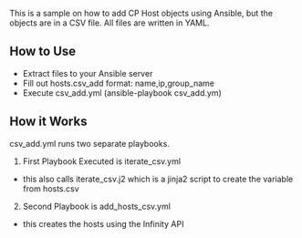 This is a sample on how to add CP Host objects using Ansible, but the objects are in a CSV file. All files are written in YAML.

## How to Use ##
 - Extract files to your Ansible server
 - Fill out hosts.csv_add
    format: name,ip,group_name
 - Execute csv_add.yml (ansible-playbook csv_add.ym)

## How it Works ##
csv_add.yml runs two separate playbooks.
1. First Playbook Executed is iterate_csv.yml
  - this also calls iterate_csv.j2 which is a jinja2 script to create the variable from hosts.csv
2. Second Playbook is add_hosts_csv.yml
  - this creates the hosts using the Infinity API
